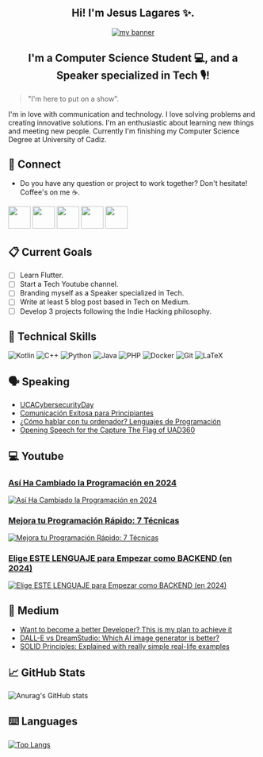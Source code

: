 <h2 align="center"> Hi! I'm Jesus Lagares ✨. </h2>
<p align="center">
  <a href="https://jesuslagares.com/" target="_blank" rel="noreferrer"><img src="https://user-images.githubusercontent.com/48330849/172059498-bebfd793-1406-47e2-b1a4-bdee5a379823.jpg" alt="my banner"></a>
</p>
<h2 align="center"> I'm a Computer Science Student 💻, and a Speaker specialized in Tech 🎙️! </h2>

> "I'm here to put on a show".

I'm in love with communication and technology. 
  I love solving problems and creating innovative solutions. I'm an enthusiastic about learning new things and meeting new people. Currently I'm finishing my Computer Science Degree at University of Cadiz. 

  ## 📩 Connect
* Do you have any question or project to work together? Don't hesitate! Coffee's on me ☕.

<p align="left" >
      <a href="mailto:jesuslagaresgalan@gmail.com?Subject=I%20want%20propose%20you%20something" target="_blank" rel="noreferrer"><img src="https://user-images.githubusercontent.com/48330849/172060688-5e1bf6ca-7bb9-43a2-b202-001170434946.png"  width="45"></a>
        <a href="https://www.linkedin.com/in/jesus-lagares/" target="_blank" rel="noreferrer"><img src="https://user-images.githubusercontent.com/48330849/172059761-c87c0437-c1b5-4e33-8d3e-e00adf4afc57.png"  width="45"></a>
    <a href="http://instagram.com/jesuslagares_" target="_blank" rel="noreferrer"><img src="https://user-images.githubusercontent.com/48330849/172059811-e9699771-f560-4217-b698-d64db9b4fe1c.png"  width="45"></a>
    <a href="https://twitter.com/jesuslagares_" target="_blank" rel="noreferrer"><img src="https://user-images.githubusercontent.com/48330849/172059786-980a496d-654e-4d81-add4-b490553bf34d.png"  width="45"></a>
      <a href="https://www.youtube.com/c/Jes%C3%BAsLagares" target="_blank" rel="noreferrer"><img src="https://user-images.githubusercontent.com/48330849/172059795-66f4370f-8697-42b5-bcb4-b83ebc10f721.png"  width="45"></a>
</p>

## 📋 Current Goals
- [ ] Learn Flutter. 
- [ ] Start a Tech Youtube channel.
- [ ] Branding myself as a Speaker specialized in Tech. 
- [ ] Write at least 5 blog post based in Tech on Medium. 
- [ ] Develop 3 projects following the Indie Hacking philosophy. 

## 💼 Technical Skills   
![Kotlin](https://img.shields.io/badge/kotlin-%230095D5.svg?style=for-the-badge&logo=kotlin&logoColor=white)
![C++](https://img.shields.io/badge/c++-%2300599C.svg?style=for-the-badge&logo=c%2B%2B&logoColor=white)
![Python](https://img.shields.io/badge/python-3670A0?style=for-the-badge&logo=python&logoColor=ffdd54)
![Java](https://img.shields.io/badge/java-%23ED8B00.svg?style=for-the-badge&logo=java&logoColor=white)
![PHP](https://img.shields.io/badge/php-%23777BB4.svg?style=for-the-badge&logo=php&logoColor=white)
![Docker](https://img.shields.io/badge/docker-%230db7ed.svg?style=for-the-badge&logo=docker&logoColor=white)
![Git](https://img.shields.io/badge/git-%23F05033.svg?style=for-the-badge&logo=git&logoColor=white)
![LaTeX](https://img.shields.io/badge/latex-%23008080.svg?style=for-the-badge&logo=latex&logoColor=white)

## 🗣️ Speaking 
* [UCACybersecurityDay](https://www.youtube.com/watch?v=7ZAitPRk4xs&list=PLAM1cgPEehfj31aWH_5Dtr_jz38xpJVRK&ab_channel=Delegaci%C3%B3ndeEstudiantesESI)
* [Comunicación Exitosa para Principiantes](https://www.udemy.com/course/comunicacion-exitosa-para-principiantes/)
* [¿Cómo hablar con tu ordenador? Lenguajes de Programación](https://e4you.org/es/moocs/lenguajes-de-programacion-orientados-ciberseguridad)
* [Opening Speech for the Capture The Flag of UAD360](https://youtu.be/uLm-e6LE5jQ)

## 💻 Youtube 
<!-- YOUTUBE:START -->
### [Así Ha Cambiado la Programación en 2024](https://www.youtube.com/watch?v=jFb9_Bdo3wU)
[![Así Ha Cambiado la Programación en 2024](https://i.ytimg.com/vi/jFb9_Bdo3wU/hqdefault.jpg)](https://www.youtube.com/watch?v=jFb9_Bdo3wU)
### [Mejora tu Programación Rápido: 7 Técnicas](https://www.youtube.com/watch?v=PIOlNW3I9uQ)
[![Mejora tu Programación Rápido: 7 Técnicas](https://i.ytimg.com/vi/PIOlNW3I9uQ/hqdefault.jpg)](https://www.youtube.com/watch?v=PIOlNW3I9uQ)
### [Elige ESTE LENGUAJE para Empezar como BACKEND (en 2024)](https://www.youtube.com/watch?v=nrnZj1Gt_2A)
[![Elige ESTE LENGUAJE para Empezar como BACKEND (en 2024)](https://i.ytimg.com/vi/nrnZj1Gt_2A/hqdefault.jpg)](https://www.youtube.com/watch?v=nrnZj1Gt_2A)
<!-- YOUTUBE:END -->
## 📝 Medium 
* [Want to become a better Developer? This is my plan to achieve it](https://medium.com/codex/want-to-become-a-better-developer-this-is-my-plan-to-achieve-it-1ec318f5200d)
* [DALL-E vs DreamStudio: Which AI image generator is better?](https://medium.com/codex/dall-e-vs-dreamstudio-which-ai-image-generator-is-better-c94cdaa9136c)
* [SOLID Principles: Explained with really simple real-life examples](https://medium.com/codex/solid-principles-explained-with-really-simple-real-life-examples-ac8e849d7a78)

## 📈 GitHub Stats 
![Anurag's GitHub stats](https://github-readme-stats.vercel.app/api?username=Lagaress&show_icons=true&theme=tokyonight)

## ⌨️ Languages 
[![Top Langs](https://github-readme-stats.vercel.app/api/top-langs/?username=Lagaress&layout=compact&theme=tokyonight)](https://github.com/Lagaress/github-readme-stats)

